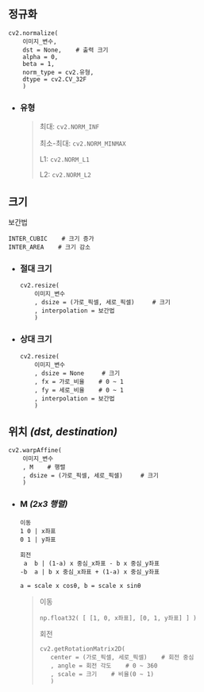 ## 정규화
```
cv2.normalize(
    이미지_변수, 
    dst = None,    # 출력 크기
    alpha = 0,
    beta = 1, 
    norm_type = cv2.유형,
    dtype = cv2.CV_32F
    )
```

+ ### 유형
  >최대: `cv2.NORM_INF`
  > 
  >최소-최대: `cv2.NORM_MINMAX`
  >
  >L1: `cv2.NORM_L1`
  >
  >L2: `cv2.NORM_L2`
  >

## 크기 
보간법
```angular2html
INTER_CUBIC    # 크기 증가
INTER_AREA    # 크기 감소
```

+ ### 절대 크기
    ```
    cv2.resize(
        이미지_변수
        , dsize = (가로_픽셀, 세로_픽셀)     # 크기
        , interpolation = 보간법
        )
    ```
  
+ ### 상대 크기
    ```
    cv2.resize(
        이미지_변수
        , dsize = None     # 크기
        , fx = 가로_비율    # 0 ~ 1
        , fy = 세로_비율    # 0 ~ 1
        , interpolation = 보간법
        )
    ```
  
## 위치 *(dst, destination)*
```angular2html
cv2.warpAffine(
    이미지_변수
    , M    # 행렬
    , dsize = (가로_픽셀, 세로_픽셀)     # 크기
    )
```

+ ### M *(2x3 행렬)*
  ```
  이동 
  1 0 | x좌표
  0 1 | y좌표
  
  회전
   a  b | (1-a) x 중심_x좌표 - b x 중심_y좌표
  -b  a | b x 중심_x좌표 + (1-a) x 중심_y좌표
  
  a = scale x cosθ, b = scale x sinθ
  ```
  
  >이동 
  >```
  >np.float32( [ [1, 0, x좌표], [0, 1, y좌표] ] )
  >```
  >
  >회전
  >```
  >cv2.getRotationMatrix2D(
  >    center = (가로_픽셀, 세로_픽셀)    # 회전 중심
  >    , angle = 회전 각도    # 0 ~ 360 
  >    , scale = 크기    # 비율(0 ~ 1) 
  >    )   
  >```